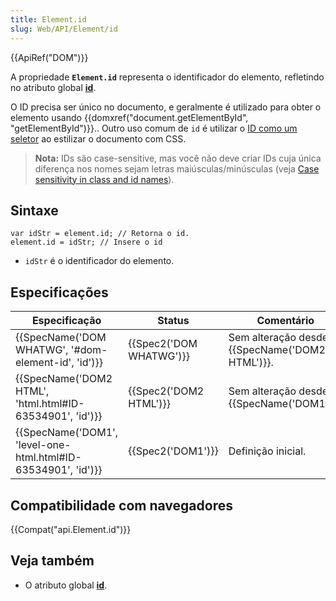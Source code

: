 ```yaml
---
title: Element.id
slug: Web/API/Element/id
---
```


{{ApiRef("DOM")}}

A propriedade **`Element.id`** representa o identificador do elemento, refletindo no atributo global **[id](/pt-BR/docs/Web/HTML/Global_attributes/id)**.

O ID precisa ser único no documento, e geralmente é utilizado para obter o elemento usando {{domxref("document.getElementById", "getElementById")}}.. Outro uso comum de `id` é utilizar o [ID como um seletor](/pt-BR/docs/Web/CSS/ID_selectors) ao estilizar o documento com CSS.

> **Nota:** IDs são case-sensitive, mas você não deve criar IDs cuja única diferença nos nomes sejam letras maiúsculas/minúsculas (veja [Case sensitivity in class and id names](/pt-BR/docs/Case_Sensitivity_in_class_and_id_Names)).

## Sintaxe

```
var idStr = element.id; // Retorna o id.
element.id = idStr; // Insere o id
```

- `idStr` é o identificador do elemento.

## Especificações

| Especificação                                                                    | Status                           | Comentário                                            |
| -------------------------------------------------------------------------------- | -------------------------------- | ----------------------------------------------------- |
| {{SpecName('DOM WHATWG', '#dom-element-id', 'id')}}             | {{Spec2('DOM WHATWG')}} | Sem alteração desde {{SpecName('DOM2 HTML')}}. |
| {{SpecName('DOM2 HTML', 'html.html#ID-63534901', 'id')}}     | {{Spec2('DOM2 HTML')}}     | Sem alteração desde {{SpecName('DOM1')}}.     |
| {{SpecName('DOM1', 'level-one-html.html#ID-63534901', 'id')}} | {{Spec2('DOM1')}}         | Definição inicial.                                    |

## Compatibilidade com navegadores

{{Compat("api.Element.id")}}

## Veja também

- O atributo global [**id**](/pt-BR/docs/Web/HTML/Global_attributes/id).
